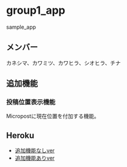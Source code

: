 group1_app
====================
sample_app

メンバー
-----------
カネシマ、カワミツ、カワヒラ、シオヒラ、チナ

追加機能
---------
### 投稿位置表示機能 ###

Micropostに現在位置を付加する機能。

Heroku
-------

* [追加機能なしver](https://nameless-springs-7856.herokuapp.com/)
* [追加機能ありver](https://fierce-peak-9855.herokuapp.com/)
